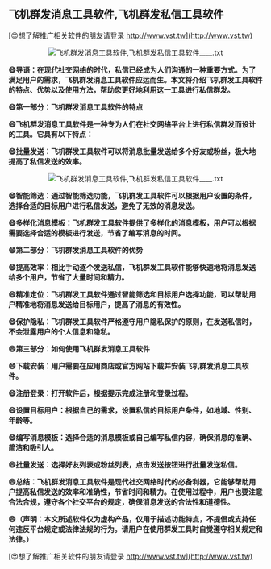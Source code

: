 ## **飞机群发消息工具软件,飞机群发私信工具软件**

[😍想了解推广相关软件的朋友请登录 http://www.vst.tw](http://www.vst.tw)

 <center><img src="https://vst.tw/MP4/tuiguang/png/6.png" alt="飞机群发消息工具软件,飞机群发私信工具软件____.txt"></center>

**😄导语：在现代社交网络的时代，私信已经成为人们沟通的一种重要方式。为了满足用户的需求，飞机群发消息工具软件应运而生。本文将介绍飞机群发工具软件的特点、优势以及使用方法，帮助您更好地利用这一工具进行私信群发。**

**😄第一部分：飞机群发消息工具软件的特点**

**😄飞机群发消息工具软件是一种专为人们在社交网络平台上进行私信群发而设计的工具。它具有以下特点：**

**😄批量发送：飞机群发工具软件可以将消息批量发送给多个好友或粉丝，极大地提高了私信发送的效率。**

 <center><img src="https://vst.tw/MP4/tuiguang/png/5.png" alt="飞机群发消息工具软件,飞机群发私信工具软件____.txt"></center>

**😄智能筛选：通过智能筛选功能，飞机群发工具软件可以根据用户设置的条件，选择合适的目标用户进行私信发送，避免了无效的消息发送。**

**😄多样化消息模板：飞机群发工具软件提供了多样化的消息模板，用户可以根据需要选择合适的模板进行发送，节省了编写消息的时间。**

**😄第二部分：飞机群发消息工具软件的优势**

**😄提高效率：相比手动逐个发送私信，飞机群发工具软件能够快速地将消息发送给多个用户，节省了大量时间和精力。**

**😄精准定位：飞机群发工具软件通过智能筛选和目标用户选择功能，可以帮助用户精准地将消息发送给目标用户，提高了消息的有效性。**

**😄保护隐私：飞机群发工具软件严格遵守用户隐私保护的原则，在发送私信时，不会泄露用户的个人信息和隐私。**

**😄第三部分：如何使用飞机群发消息工具软件**

**😄下载安装：用户需要在应用商店或官方网站下载并安装飞机群发消息工具软件。**

**😄注册登录：打开软件后，根据提示完成注册和登录过程。**

**😄设置目标用户：根据自己的需求，设置私信的目标用户条件，如地域、性别、年龄等。**

**😄编写消息模板：选择合适的消息模板或自己编写私信内容，确保消息的准确、简洁和吸引人。**

**😄批量发送：选择好友列表或粉丝列表，点击发送按钮进行批量发送私信。**

**😄总结：飞机群发消息工具软件是现代社交网络时代的必备利器，它能够帮助用户提高私信发送的效率和准确性，节省时间和精力。在使用过程中，用户也要注意合法合规，遵守各个社交平台的规定，确保消息发送的合法性和道德性。**

**😄（声明：本文所述软件仅为虚构产品，仅用于描述功能特点，不提倡或支持任何违反平台规定或法律法规的行为。请用户在使用群发工具时自觉遵守相关规定和法律。）**

[😍想了解推广相关软件的朋友请登录 http://www.vst.tw](http://www.vst.tw)



